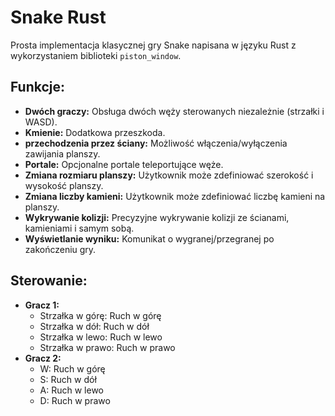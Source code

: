# Snake Rust

Prosta implementacja klasycznej gry Snake napisana w języku Rust z wykorzystaniem biblioteki `piston_window`.

## Funkcje:

*   **Dwóch graczy:** Obsługa dwóch węży sterowanych niezależnie (strzałki i WASD).
*   **Kmienie:** Dodatkowa przeszkoda.
*   **przechodzenia przez ściany:** Możliwość włączenia/wyłączenia zawijania planszy.
*   **Portale:** Opcjonalne portale teleportujące węże.
*   **Zmiana rozmiaru planszy:** Użytkownik może zdefiniować szerokość i wysokość planszy.
*   **Zmiana liczby kamieni:** Użytkownik może zdefiniować liczbę kamieni na planszy.
*   **Wykrywanie kolizji:** Precyzyjne wykrywanie kolizji ze ścianami, kamieniami i samym sobą.
*   **Wyświetlanie wyniku:** Komunikat o wygranej/przegranej po zakończeniu gry.


## Sterowanie:

*   **Gracz 1:**
    *   Strzałka w górę: Ruch w górę
    *   Strzałka w dół: Ruch w dół
    *   Strzałka w lewo: Ruch w lewo
    *   Strzałka w prawo: Ruch w prawo
*   **Gracz 2:**
    *   W: Ruch w górę
    *   S: Ruch w dół
    *   A: Ruch w lewo
    *   D: Ruch w prawo